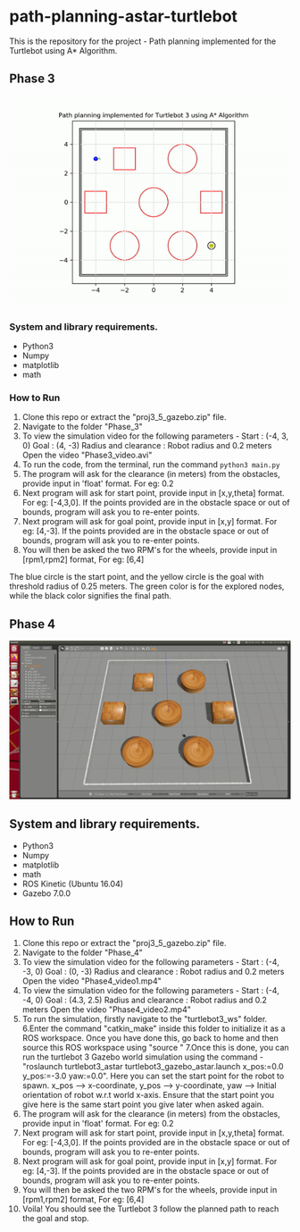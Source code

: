 # path-planning-astar-turtlebot
This is the repository for the project - Path planning implemented for the Turtlebot using A* Algorithm. 

## Phase 3

<img src = "images/ezgif-2-620069a61144.gif">

### System and library requirements.
 - Python3
 - Numpy
 - matplotlib
 - math
 
### How to Run
1. Clone this repo or extract the "proj3_5_gazebo.zip" file. <br>
2. Navigate to the folder "Phase_3" <br>
3. To view the simulation video for the following parameters - 
Start : (-4, 3, 0)
Goal : (4, -3)
Radius and clearance : Robot radius and 0.2 meters
Open the video "Phase3_video.avi"<br>
4. To run the code, from the terminal, run the command `python3 main.py` <br>
5. The program will ask for the clearance (in meters) from the obstacles, provide input in 'float' format. For eg: 0.2<br>
6. Next program will ask for start point, provide input in [x,y,theta] format. For eg: [-4,3,0]. If the points provided are in the obstacle space or out of bounds, program will ask you to re-enter points.<br>
7. Next program will ask for goal point, provide input in [x,y] format. For eg: [4,-3].
If the points provided are in the obstacle space or out of bounds, program will ask you to re-enter points.<br>
8. You will then be asked the two RPM's for the wheels, provide input in [rpm1,rpm2] format, For eg: [6,4] <br>

The blue circle is the start point, and the yellow circle is the goal with threshold radius of 0.25 meters. The green color is for the explored nodes, while the black color signifies the final path. 

## Phase 4

<img src = "images/ezgif-2-2a145b0b2da8.gif">

## System and library requirements.
 - Python3
 - Numpy
 - matplotlib
 - math
 - ROS Kinetic (Ubuntu 16.04)
 - Gazebo 7.0.0
 
## How to Run
1. Clone this repo or extract the "proj3_5_gazebo.zip" file. <br>
2. Navigate to the folder "Phase_4" <br>
3. To view the simulation video for the following parameters - 
Start : (-4, -3, 0)
Goal : (0, -3)
Radius and clearance : Robot radius and 0.2 meters
Open the video "Phase4_video1.mp4"<br>
4. To view the simulation video for the following parameters - 
Start : (-4, -4, 0)
Goal : (4.3, 2.5)
Radius and clearance : Robot radius and 0.2 meters
Open the video "Phase4_video2.mp4"<br>
5. To run the simulation, firstly navigate to the "turtlebot3_ws" folder. <br>
6.Enter the command "catkin_make" inside this folder to initialize it as a ROS workspace.
Once you have done this, go back to home and then source this ROS workspace using "source <path to setup.bash>"
7.Once this is done, you can run the turtlebot 3 Gazebo world simulation using the command - "roslaunch turtlebot3_astar turtlebot3_gazebo_astar.launch x_pos:=0.0 y_pos:=-3.0 yaw:=0.0". Here you can set the start point for the robot to spawn. x_pos --> x-coordinate, y_pos --> y-coordinate, yaw --> Initial orientation of robot w.r.t world x-axis. Ensure that the start point you give here is the same start point you give later when asked again.
8. The program will ask for the clearance (in meters) from the obstacles, provide input in 'float' format. For eg: 0.2<br>
9. Next program will ask for start point, provide input in [x,y,theta] format. For eg: [-4,3,0]. If the points provided are in the obstacle space or out of bounds, program will ask you to re-enter points.<br>
10. Next program will ask for goal point, provide input in [x,y] format. For eg: [4,-3].
If the points provided are in the obstacle space or out of bounds, program will ask you to re-enter points.<br>
11. You will then be asked the two RPM's for the wheels, provide input in [rpm1,rpm2] format, For eg: [6,4] <br>
12. Voila! You should see the Turtlebot 3 follow the planned path to reach the goal and stop.

